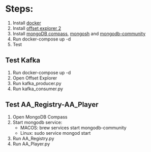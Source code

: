 
# Steps:

1.  Install [docker](https://www.docker.com/products/docker-desktop/)
2.  Install [offset explorer 2](https://www.kafkatool.com/download.html)
3.  Install [mongoDB compass](https://www.mongodb.com/try/download/compass), [mongosh](https://www.mongodb.com/docs/mongodb-shell/install/) 
    and [mongodb-community](https://www.mongodb.com/docs/manual/administration/install-community/)
4.  Run docker-compose up -d
5.  Test


## Test Kafka

1.  Run docker-compose up -d
2.  Open Offset Explorer
3.  Run kafka_producer.py
4.  Run kafka_consumer.py


## Test AA_Registry-AA_Player

1. Open MongoDB Compass 
2. Start mongodb service:
    - MACOS: brew services start mongodb-community
    - Linux: sudo service mongod start
4. Run AA_Registry.py
5. Run AA_Player.py
